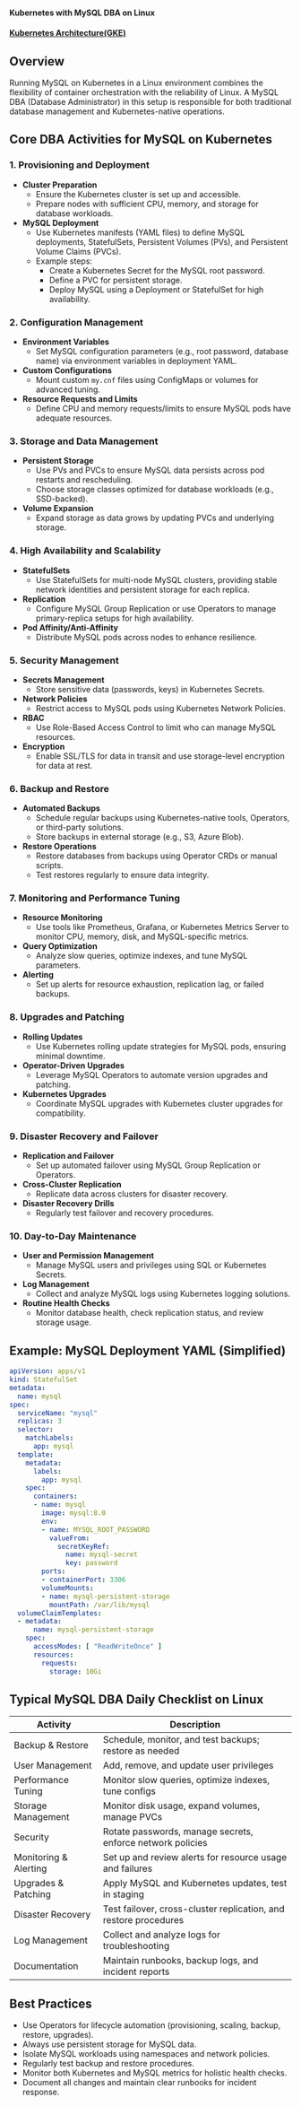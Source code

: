 #### Kubernetes with MySQL DBA on Linux
#### [Kubernetes Architecture(GKE)](https://github.com/venkat-mr369/k8s-for-DBAs/blob/main/GKE-Notes.md)
## Overview

Running MySQL on Kubernetes in a Linux environment combines the flexibility of container orchestration with the reliability of Linux. A MySQL DBA (Database Administrator) in this setup is responsible for both traditional database management and Kubernetes-native operations.

## Core DBA Activities for MySQL on Kubernetes

### 1. Provisioning and Deployment

- **Cluster Preparation**
  - Ensure the Kubernetes cluster is set up and accessible.
  - Prepare nodes with sufficient CPU, memory, and storage for database workloads.
- **MySQL Deployment**
  - Use Kubernetes manifests (YAML files) to define MySQL deployments, StatefulSets, Persistent Volumes (PVs), and Persistent Volume Claims (PVCs).
  - Example steps:
    - Create a Kubernetes Secret for the MySQL root password.
    - Define a PVC for persistent storage.
    - Deploy MySQL using a Deployment or StatefulSet for high availability.

### 2. Configuration Management

- **Environment Variables**
  - Set MySQL configuration parameters (e.g., root password, database name) via environment variables in deployment YAML.
- **Custom Configurations**
  - Mount custom `my.cnf` files using ConfigMaps or volumes for advanced tuning.
- **Resource Requests and Limits**
  - Define CPU and memory requests/limits to ensure MySQL pods have adequate resources.

### 3. Storage and Data Management

- **Persistent Storage**
  - Use PVs and PVCs to ensure MySQL data persists across pod restarts and rescheduling.
  - Choose storage classes optimized for database workloads (e.g., SSD-backed).
- **Volume Expansion**
  - Expand storage as data grows by updating PVCs and underlying storage.

### 4. High Availability and Scalability

- **StatefulSets**
  - Use StatefulSets for multi-node MySQL clusters, providing stable network identities and persistent storage for each replica.
- **Replication**
  - Configure MySQL Group Replication or use Operators to manage primary-replica setups for high availability.
- **Pod Affinity/Anti-Affinity**
  - Distribute MySQL pods across nodes to enhance resilience.

### 5. Security Management

- **Secrets Management**
  - Store sensitive data (passwords, keys) in Kubernetes Secrets.
- **Network Policies**
  - Restrict access to MySQL pods using Kubernetes Network Policies.
- **RBAC**
  - Use Role-Based Access Control to limit who can manage MySQL resources.
- **Encryption**
  - Enable SSL/TLS for data in transit and use storage-level encryption for data at rest.

### 6. Backup and Restore

- **Automated Backups**
  - Schedule regular backups using Kubernetes-native tools, Operators, or third-party solutions.
  - Store backups in external storage (e.g., S3, Azure Blob).
- **Restore Operations**
  - Restore databases from backups using Operator CRDs or manual scripts.
  - Test restores regularly to ensure data integrity.

### 7. Monitoring and Performance Tuning

- **Resource Monitoring**
  - Use tools like Prometheus, Grafana, or Kubernetes Metrics Server to monitor CPU, memory, disk, and MySQL-specific metrics.
- **Query Optimization**
  - Analyze slow queries, optimize indexes, and tune MySQL parameters.
- **Alerting**
  - Set up alerts for resource exhaustion, replication lag, or failed backups.

### 8. Upgrades and Patching

- **Rolling Updates**
  - Use Kubernetes rolling update strategies for MySQL pods, ensuring minimal downtime.
- **Operator-Driven Upgrades**
  - Leverage MySQL Operators to automate version upgrades and patching.
- **Kubernetes Upgrades**
  - Coordinate MySQL upgrades with Kubernetes cluster upgrades for compatibility.

### 9. Disaster Recovery and Failover

- **Replication and Failover**
  - Set up automated failover using MySQL Group Replication or Operators.
- **Cross-Cluster Replication**
  - Replicate data across clusters for disaster recovery.
- **Disaster Recovery Drills**
  - Regularly test failover and recovery procedures.

### 10. Day-to-Day Maintenance

- **User and Permission Management**
  - Manage MySQL users and privileges using SQL or Kubernetes Secrets.
- **Log Management**
  - Collect and analyze MySQL logs using Kubernetes logging solutions.
- **Routine Health Checks**
  - Monitor database health, check replication status, and review storage usage.

## Example: MySQL Deployment YAML (Simplified)

```yaml
apiVersion: apps/v1
kind: StatefulSet
metadata:
  name: mysql
spec:
  serviceName: "mysql"
  replicas: 3
  selector:
    matchLabels:
      app: mysql
  template:
    metadata:
      labels:
        app: mysql
    spec:
      containers:
      - name: mysql
        image: mysql:8.0
        env:
        - name: MYSQL_ROOT_PASSWORD
          valueFrom:
            secretKeyRef:
              name: mysql-secret
              key: password
        ports:
        - containerPort: 3306
        volumeMounts:
        - name: mysql-persistent-storage
          mountPath: /var/lib/mysql
  volumeClaimTemplates:
  - metadata:
      name: mysql-persistent-storage
    spec:
      accessModes: [ "ReadWriteOnce" ]
      resources:
        requests:
          storage: 10Gi
```

## Typical MySQL DBA Daily Checklist on Linux

| Activity              | Description                                                        |
|-----------------------|--------------------------------------------------------------------|
| Backup & Restore      | Schedule, monitor, and test backups; restore as needed             |
| User Management       | Add, remove, and update user privileges                            |
| Performance Tuning    | Monitor slow queries, optimize indexes, tune configs               |
| Storage Management    | Monitor disk usage, expand volumes, manage PVCs                    |
| Security              | Rotate passwords, manage secrets, enforce network policies         |
| Monitoring & Alerting | Set up and review alerts for resource usage and failures           |
| Upgrades & Patching   | Apply MySQL and Kubernetes updates, test in staging                |
| Disaster Recovery     | Test failover, cross-cluster replication, and restore procedures   |
| Log Management        | Collect and analyze logs for troubleshooting                       |
| Documentation         | Maintain runbooks, backup logs, and incident reports               |

## Best Practices

- Use Operators for lifecycle automation (provisioning, scaling, backup, restore, upgrades).
- Always use persistent storage for MySQL data.
- Isolate MySQL workloads using namespaces and network policies.
- Regularly test backup and restore procedures.
- Monitor both Kubernetes and MySQL metrics for holistic health checks.
- Document all changes and maintain clear runbooks for incident response.

